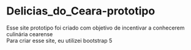 ﻿# Delicias_do_Ceara-prototipo
 Esse site prototipo foi criado com objetivo de incentivar a conhecerem culinária cearense <br>
 Para criar esse site, eu utilizei bootstrap 5
